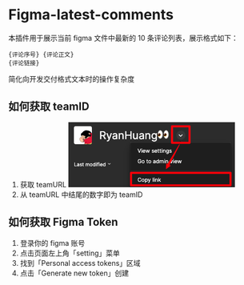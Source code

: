 # Figma-latest-comments

本插件用于展示当前 figma 文件中最新的 10 条评论列表，展示格式如下：
```
{评论序号} {评论正文}
{评论链接}
```
简化向开发交付格式文本时的操作复杂度

## 如何获取 teamID

1. 获取 teamURL 
  ![alt text](image.png)
2. 从 teamURL 中结尾的数字即为 teamID

## 如何获取 Figma Token

1. 登录你的 figma 账号
2. 点击页面左上角「setting」菜单
3. 找到「Personal access tokens」区域
4. 点击「Generate new token」创建